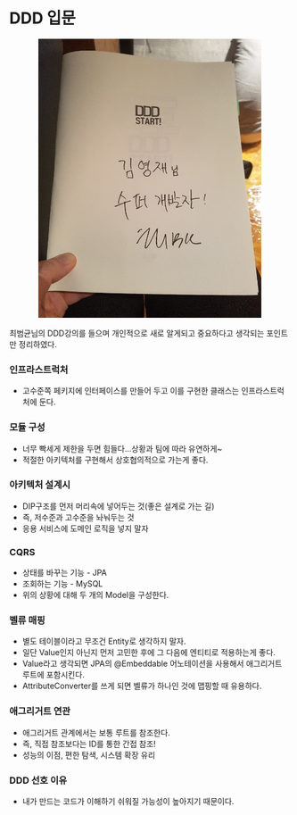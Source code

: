 # DDD 입문
<p align="center">
<img src="/images/Seminar/ddd/ddd_sign.jpeg" width="400" height="500"/>
</p>

최범균님의 DDD강의를 들으며 개인적으로 새로 알게되고 중요하다고 생각되는 포인트만 정리하였다.

### 인프라스트럭처
- 고수준쪽 페키지에 인터페이스를 만들어 두고 이를 구현한 클래스는 인프라스트럭처에 둔다.

### 모듈 구성
- 너무 빡세게 제한을 두면 힘들다...상황과 팀에 따라 유연하게~
- 적절한 아키텍처를 구현해서 상호협의적으로 가는게 좋다.

### 아키텍처 설계시
- DIP구조를 먼저 머리속에 넣어두는 것(좋은 설계로 가는 길)
- 즉, 저수준과 고수준을 놔눠두는 것
- 응용 서비스에 도메인 로직을 넣지 말자

### CQRS
- 상태를 바꾸는 기능 - JPA
- 조회하는 기능 - MySQL
- 위의 상황에 대해 두 개의 Model을 구성한다.

### 벨류 매핑
- 별도 테이블이라고 무조건 Entity로 생각하지 말자.
- 일단 Value인지 아닌지 먼저 고민한 후에 그 다음에 엔티티로 적용하는게 좋다.
- Value라고 생각되면 JPA의 @Embeddable 어노테이션을 사용해서 애그리거트 루트에 포함시킨다.
- AttributeConverter를 쓰게 되면 벨류가 하나인 것에 맵핑할 때 유용하다.

### 애그리거트 연관
- 애그리거트 관계에서는 보통 루트를 참조한다.
- 즉, 직접 참조보다는 ID를 통한 간접 참조!
- 성능의 이점, 편한 탐색, 시스템 확장 유리

### DDD 선호 이유
- 내가 만드는 코드가 이해하기 쉬워질 가능성이 높아지기 때문이다.

